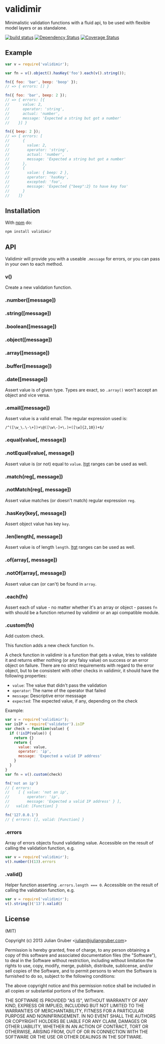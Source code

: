 
# validimir

Minimalistic validation functions with a fluid api, to be used with flexible model layers or as standalone.

[![build status](https://secure.travis-ci.org/juliangruber/validimir.png)](http://travis-ci.org/juliangruber/validimir)
[![Dependency Status](https://david-dm.org/juliangruber/validimir.svg)](https://david-dm.org/juliangruber/validimir)
[![Coverage Status](https://coveralls.io/repos/juliangruber/validimir/badge.svg?branch=master&service=github)](https://coveralls.io/github/juliangruber/validimir?branch=master)

## Example

```js
var v = require('validimir');

var fn = v().object().hasKey('foo').each(v().string());

fn({ foo: 'bar', beep: 'boop' });
// => { errors: [] }

fn({ foo: 'bar', beep: 2 });
// => { errors: [{
//      value: 2,
//      operator: 'string',
//      actual: 'number',
//      message: 'Expected a string but got a number'
//    }] }

fn({ beep: 2 });
// => { errors: [
//      {
//        value: 2,
//        operator: 'string',
//        actual: 'number',
//        message: 'Expected a string but got a number'
//      },
//      {
//        value: { beep: 2 },
//        operator: 'hasKey',
//        excepted: 'foo',
//        message: 'Expected {"beep":2} to have key foo'
//      }
//    ]}
```

## Installation

With [npm](https://npmjs.org) do:

```bash
npm install validimir
```

## API

  Validimir will provide you with a useable `.message` for errors, or you can pass in your own to each method.

### v()

  Create a new validation function.

### .number([message])
### .string([message])
### .boolean([message])
### .object([message])
### .array([message])
### .buffer([message])
### .date([message])

  Assert value is of given type. Types are exact, so `.array()` won't accept an object and vice versa.

### .email([message])

  Assert value is a valid email. The regular expression used is:

```
/^([\w_\.\-\+])+\@([\w\-]+\.)+([\w]{2,10})+$/
```

### .equal(value[, message])
### .notEqual(value[, message])

  Assert value is (or not) equal to `value`. [ltgt](http://npmjs.org/package/ltgt) ranges can be used as well.

### .match(reg[, message])
### .notMatch(reg[, message])

  Assert value matches (or doesn't match) regular expression `reg`.

### .hasKey(key[, message])

  Assert object value has key `key`.

### .len(length[, message])

  Assert value is of length `length`. [ltgt](http://npmjs.org/package/ltgt) ranges can be used as well.

### .of(array[, message])
### .notOf(array[, message])

  Assert value can (or can't) be found in `array`.

### .each(fn)

  Assert each of value - no matter whether it's an array or object - passes `fn` with should be a function returned by validimir or an api compatible module.

### .custom(fn)

  Add custom check.

  This function adds a new check function `fn`.

  A check function in validimir is a function that gets a value, tries to validate it and returns either nothing (or any falsy value) on success or an error object on failure. There are no strict requirements with regard to the error object, but to be consistent with other checks in validimir, it should have the following properties:
  - `value`: The value that didn't pass the validation
  - `operator`: The name of the operator that failed
  - `message`: Descriptive error messsage
  - `expected`: The expected value, if any, depending on the check

  Example:

```js
var v = require('validimir');
var isIP = require('validator').isIP
var check = function(value) {
  if (!isIP(value)) {
    return {}
    return {
      value: value,
      operator: 'ip',
      message: 'Expected a valid IP address'
    }
  }
}
var fn = v().custom(check)

fn('not an ip')
// { errors:
//    [ { value: 'not an ip',
//        operator: 'ip',
//        message: 'Expected a valid IP address' } ],
//   valid: [Function] }

fn('127.0.0.1')
// { errors: [], valid: [Function] }
```

### .errors

  Array of errors objects found validating value. Accessible on the result of calling the validation function, e.g.

```js
var v = require('validimir');
v().number()(13).errors
```

### .valid()

  Helper function asserting `.errors.length === 0`. Accessible on the result of calling the validation function, e.g.

```js
var v = require('validimir');
v().string()('13').valid()
```

## License

(MIT)

Copyright (c) 2013 Julian Gruber &lt;julian@juliangruber.com&gt;

Permission is hereby granted, free of charge, to any person obtaining a copy of
this software and associated documentation files (the "Software"), to deal in
the Software without restriction, including without limitation the rights to
use, copy, modify, merge, publish, distribute, sublicense, and/or sell copies
of the Software, and to permit persons to whom the Software is furnished to do
so, subject to the following conditions:

The above copyright notice and this permission notice shall be included in all
copies or substantial portions of the Software.

THE SOFTWARE IS PROVIDED "AS IS", WITHOUT WARRANTY OF ANY KIND, EXPRESS OR
IMPLIED, INCLUDING BUT NOT LIMITED TO THE WARRANTIES OF MERCHANTABILITY,
FITNESS FOR A PARTICULAR PURPOSE AND NONINFRINGEMENT. IN NO EVENT SHALL THE
AUTHORS OR COPYRIGHT HOLDERS BE LIABLE FOR ANY CLAIM, DAMAGES OR OTHER
LIABILITY, WHETHER IN AN ACTION OF CONTRACT, TORT OR OTHERWISE, ARISING FROM,
OUT OF OR IN CONNECTION WITH THE SOFTWARE OR THE USE OR OTHER DEALINGS IN THE
SOFTWARE.
